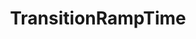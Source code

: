---
title: TransitionRampTime
description: Duration of the transition ramp between succesive GHG cruise cycles.
locations: ["MultiCycleResults"]
---